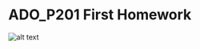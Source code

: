 # ADO_P201 First Homework
![alt text](https://github.com/dsgnrr/ADO_P201/ADO_P201/Images/master/image.jpg?raw=true)
